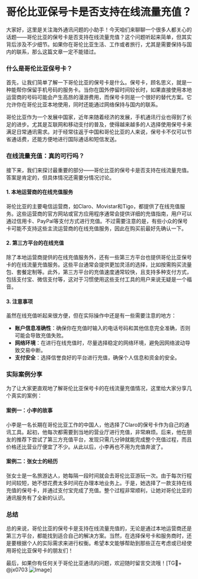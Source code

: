 # 哥伦比亚保号卡是否支持在线流量充值？

大家好，这里是关注海外通讯问题的小助手！今天咱们来聊聊一个很多人都关心的话题——哥伦比亚的保号卡是否支持在线流量充值？这个问题听起来简单，但其实背后涉及不少细节。如果你在哥伦比亚生活、工作或者旅行，尤其是需要保持与国内的联系，那么这篇文章一定不能错过。

### 什么是哥伦比亚保号卡？

首先，让我们简单了解一下哥伦比亚的保号卡是什么。保号卡，顾名思义，就是一种能帮你保留手机号码的服务卡。当你在国外停留时间较长时，如果直接使用本地运营商的号码可能会产生高昂的漫游费用，而保号卡则是一个很好的替代方案。它允许你在哥伦比亚本地使用，同时还能通过网络保持与国内的联系。

哥伦比亚作为一个发展中国家，近年来随着经济的发展，手机通讯行业也得到了长足的进步。尤其是互联网和移动支付的普及，使得越来越多的人选择使用保号卡来满足日常通讯需求。对于经常往返于中国和哥伦比亚的人来说，保号卡不仅可以节省通话费，还能方便地进行国际通话和短信发送。

### 在线流量充值：真的可行吗？

接下来，我们来探讨最重要的部分——哥伦比亚的保号卡是否支持在线流量充值。答案是肯定的，但具体情况还需要分情况讨论。

#### 1. 本地运营商的在线充值服务

哥伦比亚的主要电信运营商，如Claro、Movistar和Tigo，都提供了在线充值服务。这些运营商的官方网站或官方应用程序通常会提供详细的充值指南，用户可以通过信用卡、PayPal等支付方式进行充值。不过需要注意的是，有些小众的保号卡可能不支持这些主流运营商的在线充值服务，因此在购买前最好先确认一下。

#### 2. 第三方平台的在线充值

除了本地运营商提供的在线充值服务外，还有一些第三方平台也提供哥伦比亚保号卡的在线流量充值服务。这些平台通常会提供更加灵活的选择，比如按需购买流量包、套餐定制等。此外，第三方平台的充值速度通常较快，且支持多种支付方式，包括支付宝、微信支付等，这对于习惯使用这些支付工具的用户来说无疑是一个福音。

#### 3. 注意事项

虽然在线充值听起来很方便，但在实际操作中还是有一些需要注意的地方：

- **账户信息准确性**：确保你在充值时输入的电话号码和其他信息完全准确，否则可能会导致充值失败。
- **网络环境**：在进行在线充值时，尽量选择稳定的网络环境，避免因网络波动导致交易中断。
- **支付安全**：选择信誉良好的平台进行充值，确保个人信息和资金的安全。

### 实际案例分享

为了让大家更直观地了解哥伦比亚保号卡的在线流量充值情况，这里给大家分享几个真实的案例：

#### 案例一：小李的故事

小李是一名长期在哥伦比亚工作的中国人，他选择了Claro的保号卡作为自己的通讯工具。起初，他每次都需要到当地的营业厅进行充值，非常麻烦。后来，他在朋友的推荐下尝试了第三方充值平台，发现只需几分钟就能完成整个充值过程，而且价格还比营业厅便宜了不少。从此以后，小李再也不用为充值奔波了。

#### 案例二：张女士的经历

张女士是一名旅游达人，她每隔一段时间就会去哥伦比亚游玩一次。由于每次行程时间较短，她不想花费太多时间在办理本地业务上。于是，她选择了一款支持在线充值的保号卡，并通过支付宝完成了充值。整个过程非常顺利，让她对哥伦比亚的通讯服务有了全新的认识。

### 总结

总的来说，哥伦比亚的保号卡是支持在线流量充值的，无论是通过本地运营商还是第三方平台，都能找到适合自己的解决方案。当然，在选择保号卡和服务商时，还是要根据个人的实际需求来进行权衡。希望本文能够帮助到那些正在考虑或已经使用哥伦比亚保号卡的朋友们！

最后，如果你有任何关于哥伦比亚通讯的问题，欢迎随时留言交流哦！[TG💪+ @jx0703 ![Image](https://github.com/user-attachments/assets/dbca1d08-cadb-493c-b0ec-ad6f7a83f270)]